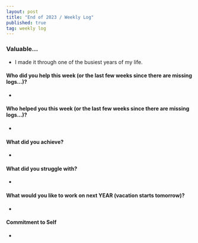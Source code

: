 ```yaml
---
layout: post
title: "End of 2023 / Weekly Log"
published: true
tag: weekly log
---
```


### Valuable...
- I made it through one of the busiest years of my life.

#### Who did you help this week (or the last few weeks since there are missing logs...)?
- 

#### Who helped you this week (or the last few weeks since there are missing logs...)?
- 

#### What did you achieve?
- 

#### What did you struggle with?
- 

#### What would you like to work on next YEAR (vacation starts tomorrow)?
- 

#### Commitment to Self
- 